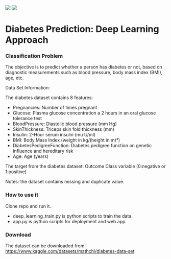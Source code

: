<img src="https://img.shields.io/badge/Python-FFD43B?style=for-the-badge&logo=python&logoColor=blue" /> <img src="https://img.shields.io/badge/TensorFlow-%23FF6F00.svg?style=for-the-badge&logo=TensorFlow&logoColor=white" /> 



# Diabetes Prediction: Deep Learning Approach

### Classification Problem
The objective is to predict whether a person has diabetes or not, based on diagnostic measurements such as blood pressure, body mass index (BMI), age, etc.

Data Set Information:

The diabetes dataset contains 8 features:
- Pregnancies: Number of times pregnant
- Glucose: Plasma glucose concentration a 2 hours in an oral glucose tolerance test
- BloodPressure: Diastolic blood pressure (mm Hg)
- SkinThickness: Triceps skin fold thickness (mm)
- Insulin: 2-Hour serum insulin (mu U/ml)
- BMI: Body Mass Index (weight in kg/(height in m)²)
- DiabetesPedigreeFunction: Diabetes pedigree function on genetic influence and hereditary risk
- Age: Age (years)

The target from the diabetes dataset: Outcome Class variable (0:negative or 1:positive)

Notes: the dataset contains missing and duplicate value.

### How to use it
Clone repo and run it.
- deep_learning_train.py is python scripts to train the data.
- app.py is python scripts for deployment and web app.

### Download
The dataset can be downloaded from:
https://www.kaggle.com/datasets/mathchi/diabetes-data-set



